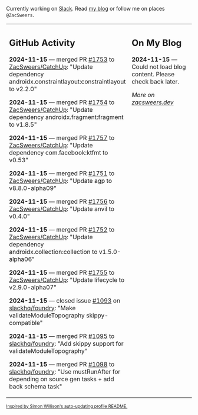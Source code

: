 Currently working on [Slack](https://slack.com/). Read [my blog](https://zacsweers.dev/) or follow me on places `@ZacSweers`.

<table><tr><td valign="top" width="60%">

## GitHub Activity
<!-- githubActivity starts -->
**2024-11-15** — merged PR [#1753](https://github.com/ZacSweers/CatchUp/pull/1753) to [ZacSweers/CatchUp](https://github.com/ZacSweers/CatchUp): "Update dependency androidx.constraintlayout:constraintlayout to v2.2.0"

**2024-11-15** — merged PR [#1754](https://github.com/ZacSweers/CatchUp/pull/1754) to [ZacSweers/CatchUp](https://github.com/ZacSweers/CatchUp): "Update dependency androidx.fragment:fragment to v1.8.5"

**2024-11-15** — merged PR [#1757](https://github.com/ZacSweers/CatchUp/pull/1757) to [ZacSweers/CatchUp](https://github.com/ZacSweers/CatchUp): "Update dependency com.facebook:ktfmt to v0.53"

**2024-11-15** — merged PR [#1751](https://github.com/ZacSweers/CatchUp/pull/1751) to [ZacSweers/CatchUp](https://github.com/ZacSweers/CatchUp): "Update agp to v8.8.0-alpha09"

**2024-11-15** — merged PR [#1756](https://github.com/ZacSweers/CatchUp/pull/1756) to [ZacSweers/CatchUp](https://github.com/ZacSweers/CatchUp): "Update anvil to v0.4.0"

**2024-11-15** — merged PR [#1752](https://github.com/ZacSweers/CatchUp/pull/1752) to [ZacSweers/CatchUp](https://github.com/ZacSweers/CatchUp): "Update dependency androidx.collection:collection to v1.5.0-alpha06"

**2024-11-15** — merged PR [#1755](https://github.com/ZacSweers/CatchUp/pull/1755) to [ZacSweers/CatchUp](https://github.com/ZacSweers/CatchUp): "Update lifecycle to v2.9.0-alpha07"

**2024-11-15** — closed issue [#1093](https://github.com/slackhq/foundry/issues/1093) on [slackhq/foundry](https://github.com/slackhq/foundry): "Make validateModuleTopography skippy-compatible"

**2024-11-15** — merged PR [#1095](https://github.com/slackhq/foundry/pull/1095) to [slackhq/foundry](https://github.com/slackhq/foundry): "Add skippy support for validateModuleTopography"

**2024-11-15** — merged PR [#1098](https://github.com/slackhq/foundry/pull/1098) to [slackhq/foundry](https://github.com/slackhq/foundry): "Use mustRunAfter for depending on source gen tasks + add back schema task"
<!-- githubActivity ends -->
</td><td valign="top" width="40%">

## On My Blog
<!-- blog starts -->
**2024-11-15** — Could not load blog content. Please check back later.
<!-- blog ends -->
_More on [zacsweers.dev](https://zacsweers.dev/)_
</td></tr></table>

<sub><a href="https://simonwillison.net/2020/Jul/10/self-updating-profile-readme/">Inspired by Simon Willison's auto-updating profile README.</a></sub>